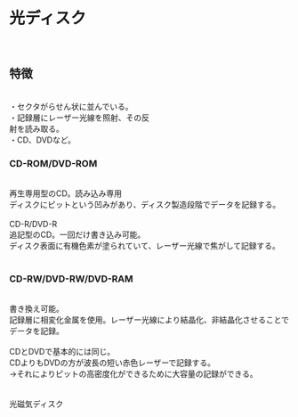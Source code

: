 <h1>光ディスク</h1><br>
<h2>特徴</h2><br>
・セクタがらせん状に並んでいる。<br>
・記録層にレーザー光線を照射、その反<br>射を読み取る。<br>
・CD、DVDなど。<br>
<h3>CD-ROM/DVD-ROM</h3><br>
再生専用型のCD。読み込み専用<br>
ディスクにピットという凹みがあり、ディスク製造段階でデータを記録する。<br>
<br>
CD-R/DVD-R<br>
追記型のCD。一回だけ書き込み可能。<br>
ディスク表面に有機色素が塗られていて、レーザー光線で焦がして記録する。<br>
<br>
<h3>CD-RW/DVD-RW/DVD-RAM</h3><br>
書き換え可能。<br>
記録層に相変化金属を使用。レーザー光線により結晶化、非結晶化させることでデータを記録。<br>
<br>
CDとDVDで基本的には同じ。<br>
CDよりもDVDの方が波長の短い赤色レーザーで記録する。<br>
→それによりピットの高密度化ができるために大容量の記録ができる。<br>
<br>
<br>
光磁気ディスク
